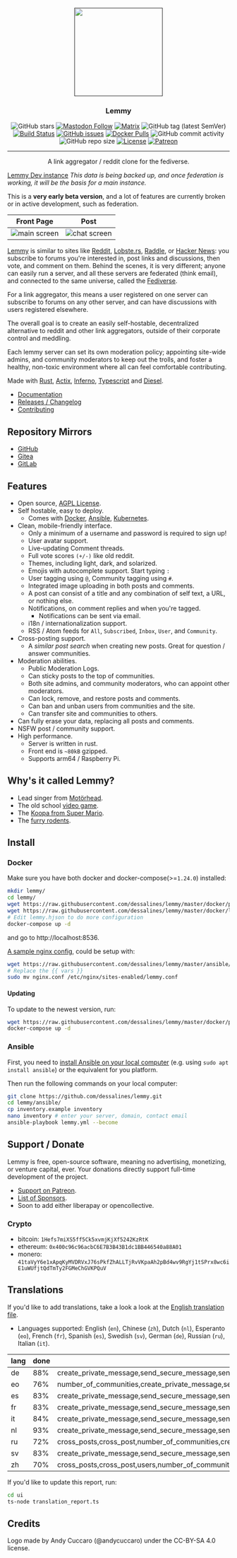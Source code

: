 <p align="center">
  <a href="" rel="noopener">
 <img width=200px height=200px src="ui/assets/favicon.svg"></a>
</p>

<h3 align="center">Lemmy</h3>

<div align="center">

![GitHub stars](https://img.shields.io/github/stars/dessalines/lemmy?style=social)
[![Mastodon Follow](https://img.shields.io/mastodon/follow/810572?domain=https%3A%2F%2Fmastodon.social&style=social)](https://mastodon.social/@LemmyDev)
[![Matrix](https://img.shields.io/matrix/rust-reddit-fediverse:matrix.org.svg?label=matrix-chat)](https://riot.im/app/#/room/#rust-reddit-fediverse:matrix.org)
![GitHub tag (latest SemVer)](https://img.shields.io/github/tag/dessalines/lemmy.svg)
[![Build Status](https://travis-ci.org/dessalines/lemmy.svg?branch=master)](https://travis-ci.org/dessalines/lemmy)
[![GitHub issues](https://img.shields.io/github/issues-raw/dessalines/lemmy.svg)](https://github.com/dessalines/lemmy/issues)
[![Docker Pulls](https://img.shields.io/docker/pulls/dessalines/lemmy.svg)](https://cloud.docker.com/repository/docker/dessalines/lemmy/)
![GitHub commit activity](https://img.shields.io/github/commit-activity/m/dessalines/lemmy.svg)
![GitHub repo size](https://img.shields.io/github/repo-size/dessalines/lemmy.svg)
[![License](https://img.shields.io/github/license/dessalines/lemmy.svg)](LICENSE)
[![Patreon](https://img.shields.io/badge/-Support%20on%20Patreon-blueviolet.svg)](https://www.patreon.com/dessalines)
</div>

---

<p align="center">A link aggregator / reddit clone for the fediverse.
    <br> 
</p>

[Lemmy Dev instance](https://dev.lemmy.ml) *This data is being backed up, and once federation is working, it will be the basis for a main instance.*

This is a **very early beta version**, and a lot of features are currently broken or in active development, such as federation.

Front Page|Post
---|---
![main screen](https://i.imgur.com/kZSRcRu.png)|![chat screen](https://i.imgur.com/4XghNh6.png)

[Lemmy](https://github.com/dessalines/lemmy) is similar to sites like [Reddit](https://reddit.com), [Lobste.rs](https://lobste.rs), [Raddle](https://raddle.me), or [Hacker News](https://news.ycombinator.com/): you subscribe to forums you're interested in, post links and discussions, then vote, and comment on them. Behind the scenes, it is very different; anyone can easily run a server, and all these servers are federated (think email), and connected to the same universe, called the [Fediverse](https://en.wikipedia.org/wiki/Fediverse).

For a link aggregator, this means a user registered on one server can subscribe to forums on any other server, and can have discussions with users registered elsewhere.

The overall goal is to create an easily self-hostable, decentralized alternative to reddit and other link aggregators, outside of their corporate control and meddling.

Each lemmy server can set its own moderation policy; appointing site-wide admins, and community moderators to keep out the trolls, and foster a healthy, non-toxic environment where all can feel comfortable contributing.

Made with [Rust](https://www.rust-lang.org), [Actix](https://actix.rs/), [Inferno](https://infernojs.org), [Typescript](https://www.typescriptlang.org/) and [Diesel](http://diesel.rs/).

- [Documentation](https://dev.lemmy.ml/docs/index.html)
- [Releases / Changelog](/RELEASES.md)
- [Contributing](https://dev.lemmy.ml/docs/contributing.html)

## Repository Mirrors

- [GitHub](https://github.com/dessalines/lemmy)
- [Gitea](https://yerbamate.dev/dessalines/lemmy)
- [GitLab](https://gitlab.com/dessalines/lemmy)

## Features

- Open source, [AGPL License](/LICENSE).
- Self hostable, easy to deploy.
  - Comes with [Docker](#docker), [Ansible](#ansible), [Kubernetes](#kubernetes).
- Clean, mobile-friendly interface.
  - Only a minimum of a username and password is required to sign up!
  - User avatar support.
  - Live-updating Comment threads.
  - Full vote scores `(+/-)` like old reddit.
  - Themes, including light, dark, and solarized.
  - Emojis with autocomplete support. Start typing `:`
  - User tagging using `@`, Community tagging using `#`.
  - Integrated image uploading in both posts and comments.
  - A post can consist of a title and any combination of self text, a URL, or nothing else.
  - Notifications, on comment replies and when you're tagged.
    - Notifications can be sent via email.
  - i18n / internationalization support.
  - RSS / Atom feeds for `All`, `Subscribed`, `Inbox`, `User`, and `Community`.
- Cross-posting support.
  - A *similar post search* when creating new posts. Great for question / answer communities.
- Moderation abilities.
  - Public Moderation Logs.
  - Can sticky posts to the top of communities.
  - Both site admins, and community moderators, who can appoint other moderators.
  - Can lock, remove, and restore posts and comments.
  - Can ban and unban users from communities and the site.
  - Can transfer site and communities to others.
- Can fully erase your data, replacing all posts and comments.
- NSFW post / community support.
- High performance.
  - Server is written in rust.
  - Front end is `~80kB` gzipped.
  - Supports arm64 / Raspberry Pi.

## Why's it called Lemmy?

- Lead singer from [Motörhead](https://invidio.us/watch?v=pWB5JZRGl0U).
- The old school [video game](<https://en.wikipedia.org/wiki/Lemmings_(video_game)>).
- The [Koopa from Super Mario](https://www.mariowiki.com/Lemmy_Koopa).
- The [furry rodents](http://sunchild.fpwc.org/lemming-the-little-giant-of-the-north/).

## Install

### Docker

Make sure you have both docker and docker-compose(>=`1.24.0`) installed:

```bash
mkdir lemmy/
cd lemmy/
wget https://raw.githubusercontent.com/dessalines/lemmy/master/docker/prod/docker-compose.yml
wget https://raw.githubusercontent.com/dessalines/lemmy/master/docker/lemmy.hjson
# Edit lemmy.hjson to do more configuration
docker-compose up -d
```

and go to http://localhost:8536.

[A sample nginx config](/ansible/templates/nginx.conf), could be setup with:

```bash
wget https://raw.githubusercontent.com/dessalines/lemmy/master/ansible/templates/nginx.conf
# Replace the {{ vars }}
sudo mv nginx.conf /etc/nginx/sites-enabled/lemmy.conf
```
#### Updating

To update to the newest version, run:

```bash
wget https://raw.githubusercontent.com/dessalines/lemmy/master/docker/prod/docker-compose.yml
docker-compose up -d
```

### Ansible

First, you need to [install Ansible on your local computer](https://docs.ansible.com/ansible/latest/installation_guide/intro_installation.html) (e.g. using `sudo apt install ansible`) or the equivalent for you platform.

Then run the following commands on your local computer:

```bash
git clone https://github.com/dessalines/lemmy.git
cd lemmy/ansible/
cp inventory.example inventory
nano inventory # enter your server, domain, contact email
ansible-playbook lemmy.yml --become
```

## Support / Donate

Lemmy is free, open-source software, meaning no advertising, monetizing, or venture capital, ever. Your donations directly support full-time development of the project.

- [Support on Patreon](https://www.patreon.com/dessalines).
- [List of Sponsors](https://dev.lemmy.ml/sponsors).
- Soon to add either liberapay or opencollective.

### Crypto

- bitcoin: `1Hefs7miXS5ff5Ck5xvmjKjXf5242KzRtK`
- ethereum: `0x400c96c96acbC6E7B3B43B1dc1BB446540a88A01`
- monero: `41taVyY6e1xApqKyMVDRVxJ76sPkfZhALLTjRvVKpaAh2pBd4wv9RgYj1tSPrx8wc6iE1uWUfjtQdTmTy2FGMeChGVKPQuV`

## Translations 

If you'd like to add translations, take a look a look at the [English translation file](ui/src/translations/en.ts).

- Languages supported: English (`en`), Chinese (`zh`), Dutch (`nl`), Esperanto (`eo`), French (`fr`), Spanish (`es`), Swedish (`sv`), German (`de`), Russian (`ru`), Italian (`it`).

<!-- translations -->

lang | done | missing
--- | --- | ---
de | 88% | create_private_message,send_secure_message,send_message,message,avatar,upload_avatar,show_avatars,docs,message_sent,messages,old_password,matrix_user_id,private_message_disclaimer,send_notifications_to_email,downvotes_disabled,enable_downvotes,open_registration,registration_closed,enable_nsfw,donate_to_lemmy,donate,from,logged_in,email_already_exists,couldnt_create_private_message,no_private_message_edit_allowed,couldnt_update_private_message 
eo | 76% | number_of_communities,create_private_message,send_secure_message,send_message,message,preview,upload_image,avatar,upload_avatar,show_avatars,formatting_help,view_source,sticky,unsticky,archive_link,stickied,delete_account,delete_account_confirm,banned,creator,number_online,docs,replies,mentions,message_sent,messages,old_password,forgot_password,reset_password_mail_sent,password_change,new_password,no_email_setup,matrix_user_id,private_message_disclaimer,send_notifications_to_email,language,browser_default,downvotes_disabled,enable_downvotes,open_registration,registration_closed,enable_nsfw,theme,donate_to_lemmy,donate,from,are_you_sure,yes,no,logged_in,email_already_exists,couldnt_create_private_message,no_private_message_edit_allowed,couldnt_update_private_message 
es | 83% | create_private_message,send_secure_message,send_message,message,avatar,upload_avatar,show_avatars,archive_link,docs,replies,mentions,message_sent,messages,old_password,forgot_password,reset_password_mail_sent,password_change,new_password,no_email_setup,matrix_user_id,private_message_disclaimer,send_notifications_to_email,language,browser_default,downvotes_disabled,enable_downvotes,open_registration,registration_closed,enable_nsfw,donate_to_lemmy,donate,from,logged_in,email_already_exists,couldnt_create_private_message,no_private_message_edit_allowed,couldnt_update_private_message 
fr | 83% | create_private_message,send_secure_message,send_message,message,avatar,upload_avatar,show_avatars,archive_link,docs,replies,mentions,message_sent,messages,old_password,forgot_password,reset_password_mail_sent,password_change,new_password,no_email_setup,matrix_user_id,private_message_disclaimer,send_notifications_to_email,language,browser_default,downvotes_disabled,enable_downvotes,open_registration,registration_closed,enable_nsfw,donate_to_lemmy,donate,from,logged_in,email_already_exists,couldnt_create_private_message,no_private_message_edit_allowed,couldnt_update_private_message 
it | 84% | create_private_message,send_secure_message,send_message,message,avatar,upload_avatar,show_avatars,archive_link,docs,message_sent,messages,old_password,forgot_password,reset_password_mail_sent,password_change,new_password,no_email_setup,matrix_user_id,private_message_disclaimer,send_notifications_to_email,language,browser_default,downvotes_disabled,enable_downvotes,open_registration,registration_closed,enable_nsfw,donate_to_lemmy,donate,from,logged_in,email_already_exists,couldnt_create_private_message,no_private_message_edit_allowed,couldnt_update_private_message 
nl | 93% | create_private_message,send_secure_message,send_message,message,message_sent,messages,matrix_user_id,private_message_disclaimer,donate_to_lemmy,donate,from,logged_in,email_already_exists,couldnt_create_private_message,no_private_message_edit_allowed,couldnt_update_private_message 
ru | 72% | cross_posts,cross_post,number_of_communities,create_private_message,send_secure_message,send_message,message,preview,upload_image,avatar,upload_avatar,show_avatars,formatting_help,view_source,sticky,unsticky,archive_link,stickied,delete_account,delete_account_confirm,banned,creator,number_online,docs,replies,mentions,message_sent,messages,old_password,forgot_password,reset_password_mail_sent,password_change,new_password,no_email_setup,matrix_user_id,private_message_disclaimer,send_notifications_to_email,language,browser_default,downvotes_disabled,enable_downvotes,open_registration,registration_closed,enable_nsfw,recent_comments,theme,donate_to_lemmy,donate,monero,by,to,from,transfer_community,transfer_site,are_you_sure,yes,no,logged_in,email_already_exists,couldnt_create_private_message,no_private_message_edit_allowed,couldnt_update_private_message 
sv | 83% | create_private_message,send_secure_message,send_message,message,avatar,upload_avatar,show_avatars,archive_link,docs,replies,mentions,message_sent,messages,old_password,forgot_password,reset_password_mail_sent,password_change,new_password,no_email_setup,matrix_user_id,private_message_disclaimer,send_notifications_to_email,language,browser_default,downvotes_disabled,enable_downvotes,open_registration,registration_closed,enable_nsfw,donate_to_lemmy,donate,from,logged_in,email_already_exists,couldnt_create_private_message,no_private_message_edit_allowed,couldnt_update_private_message 
zh | 70% | cross_posts,cross_post,users,number_of_communities,create_private_message,send_secure_message,send_message,message,preview,upload_image,avatar,upload_avatar,show_avatars,formatting_help,view_source,sticky,unsticky,archive_link,settings,stickied,delete_account,delete_account_confirm,banned,creator,number_online,docs,replies,mentions,message_sent,messages,old_password,forgot_password,reset_password_mail_sent,password_change,new_password,no_email_setup,matrix_user_id,private_message_disclaimer,send_notifications_to_email,language,browser_default,downvotes_disabled,enable_downvotes,open_registration,registration_closed,enable_nsfw,recent_comments,nsfw,show_nsfw,theme,donate_to_lemmy,donate,monero,by,to,from,transfer_community,transfer_site,are_you_sure,yes,no,logged_in,email_already_exists,couldnt_create_private_message,no_private_message_edit_allowed,couldnt_update_private_message 

<!-- translationsstop -->

If you'd like to update this report, run:

```bash 
cd ui
ts-node translation_report.ts
```

## Credits

Logo made by Andy Cuccaro (@andycuccaro) under the CC-BY-SA 4.0 license.
